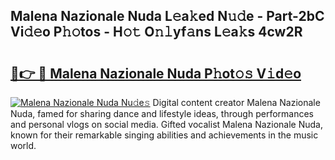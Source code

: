 ## Malena Nazionale Nuda L𝚎a𝚔ed N𝚞𝚍e - Part-2bC Vi𝚍𝚎o P𝚑𝚘tos - H𝚘𝚝 O𝚗𝚕yf𝚊ns L𝚎a𝚔s 4cw2R

# <h2><a href="http://kf22f1u.oniu.top/?m=Malena+Nazionale+Nuda">🔗👉 🔴 Malena Nazionale Nuda P𝚑ot𝚘𝚜 V𝚒d𝚎o</a></h2>

[![Malena Nazionale Nuda Nu𝚍e𝚜](https://i.imgur.com/0qMVB7G.gif)](http://kf22f1u.oniu.top/?m=Malena+Nazionale+Nuda)
Digital content creator Malena Nazionale Nuda, famed for sharing dance and lifestyle ideas, through performances and personal vlogs on social media. Gifted vocalist Malena Nazionale Nuda, known for their remarkable singing abilities and achievements in the music world.  
